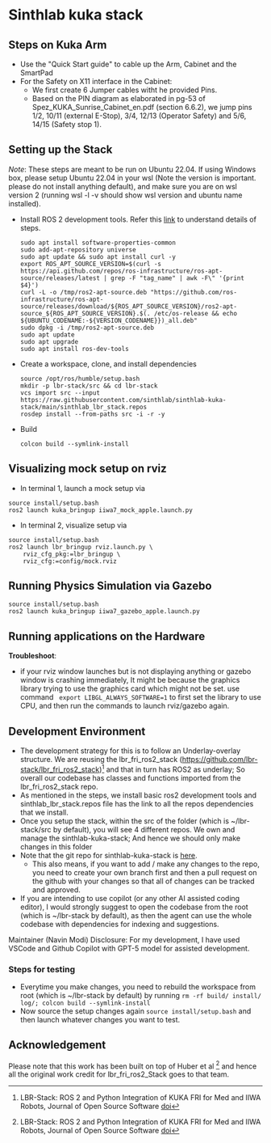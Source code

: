 # Sinthlab kuka stack
## Steps on Kuka Arm
- Use the "Quick Start guide" to cable up the Arm, Cabinet and the SmartPad
- For the Safety on X11 interface in the Cabinet:
  - We first create 6 Jumper cables witht he provided Pins.
  - Based on the PIN diagram as elaborated in pg-53 of Spez_KUKA_Sunrise_Cabinet_en.pdf (section 6.6.2), we jump pins 1/2, 10/11 (external E-Stop), 3/4, 12/13 (Operator Safety) and 5/6, 14/15 (Safety stop 1).

## Setting up the Stack
*Note*: These steps are meant to be run on Ubuntu 22.04. If using Windows box, please setup Ubuntu 22.04 in your wsl (Note the version is important. please do not install anything default), and make sure you are on wsl version 2 (running wsl -l -v should show wsl version and ubuntu name installed).
- Install ROS 2 development tools. Refer this [link]( https://docs.ros.org/en/humble/Installation/Ubuntu-Install-Debs.html#setup-sources) to understand details of steps.
  
  ```
  sudo apt install software-properties-common
  sudo add-apt-repository universe
  sudo apt update && sudo apt install curl -y
  export ROS_APT_SOURCE_VERSION=$(curl -s https://api.github.com/repos/ros-infrastructure/ros-apt-source/releases/latest | grep -F "tag_name" | awk -F\" '{print $4}')
  curl -L -o /tmp/ros2-apt-source.deb "https://github.com/ros-infrastructure/ros-apt-source/releases/download/${ROS_APT_SOURCE_VERSION}/ros2-apt-source_${ROS_APT_SOURCE_VERSION}.$(. /etc/os-release && echo ${UBUNTU_CODENAME:-${VERSION_CODENAME}})_all.deb"
  sudo dpkg -i /tmp/ros2-apt-source.deb
  sudo apt update
  sudo apt upgrade
  sudo apt install ros-dev-tools
  ```
  
- Create a workspace, clone, and install dependencies
  ```
  source /opt/ros/humble/setup.bash
  mkdir -p lbr-stack/src && cd lbr-stack
  vcs import src --input https://raw.githubusercontent.com/sinthlab/sinthlab-kuka-stack/main/sinthlab_lbr_stack.repos
  rosdep install --from-paths src -i -r -y
  ```
- Build
  ```
  colcon build --symlink-install
  ```

## Visualizing mock setup on rviz
- In terminal 1, launch a mock setup via
```
source install/setup.bash
ros2 launch kuka_bringup iiwa7_mock_apple.launch.py
```

- In terminal 2, visualize setup via
```
source install/setup.bash
ros2 launch lbr_bringup rviz.launch.py \
    rviz_cfg_pkg:=lbr_bringup \
    rviz_cfg:=config/mock.rviz
```

## Running Physics Simulation via Gazebo
```
source install/setup.bash
ros2 launch kuka_bringup iiwa7_gazebo_apple.launch.py
```
## Running applications on the Hardware


**Troubleshoot**: 
- if your rviz window launches but is not displaying anything or gazebo window is crashing immediately, It might be because the graphics library trying to use the graphics card which might not be set. use command ` export LIBGL_ALWAYS_SOFTWARE=1` to first set the library to use CPU, and then run the commands to launch rviz/gazebo again.

## Development Environment
- The development strategy for this is to follow an Underlay-overlay structure. We are reusing the lbr_fri_ros2_stack (https://github.com/lbr-stack/lbr_fri_ros2_stack)[^1] and that in turn has ROS2 as underlay; So overall our codebase has classes and functions imported from the lbr_fri_ros2_stack repo.
- As mentioned in the steps, we install basic ros2 development tools and sinthlab_lbr_stack.repos file has the link to all the repos dependencies that we install.
- Once you setup the stack, within the src of the folder (which is ~/lbr-stack/src by default), you will see 4 different repos. We own and manage the sinthlab-kuka-stack; And hence we should only make changes in this folder
- Note that the git repo for sinthlab-kuka-stack is [here](https://github.com/sinthlab/sinthlab-kuka-stack).
  - This also means, if you want to add / make any changes to the repo, you need to create your own branch first and then a pull request on the github with your changes so that all of changes can be tracked and approved.
- If you are intending to use copilot (or any other AI assisted coding editor), I would strongly suggest to open the codebase from the root (which is ~/lbr-stack by default), as then the agent can use the whole codebase with dependencies for indexing and suggestions.

Maintainer (Navin Modi) Disclosure: For my development, I have used VSCode and Github Copilot with GPT-5 model for assisted development.

### Steps for testing
- Everytime you make changes, you need to rebuild the workspace from root (which is ~/lbr-stack by default) by running `rm -rf build/ install/ log/; colcon build --symlink-install`
- Now source the setup changes again `source install/setup.bash` and then launch whatever changes you want to test.

## Acknowledgement
Please note that this work has been built on top of Huber et al [^1] and hence all the original work credit for lbr_fri_ros2_Stack goes to that team.

[^1]: LBR-Stack: ROS 2 and Python Integration of KUKA FRI for Med and IIWA Robots, Journal of Open Source Software [doi](https://doi.org/10.21105/joss.06138)
